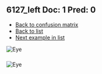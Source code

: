 ## 6127_left Doc: 1 Pred: 0
- [Back to confusion matrix](https://github.com/juliandewit/kaggle_retinopathy/blob/master/matrix.md)
- [Back to list](https://github.com/juliandewit/kaggle_retinopathy/blob/master/lists/10/list.md)
- [Next example in list](https://github.com/juliandewit/kaggle_retinopathy/blob/master/lists/10/61/6165_right.md)

![Eye](https://retinopaty.blob.core.windows.net/size1024/6127_left_1.jpeg)

### 

![Eye]()
